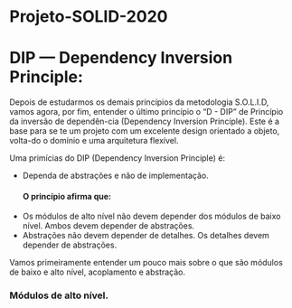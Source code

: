 # Projeto-SOLID-2020



<h1>DIP — Dependency Inversion Principle:</h1>
<div>
<p>Depois de estudarmos os demais princípios da metodologia S.O.L.I.D, vamos agora, por fim, entender o último princípio o “D - DIP” de Princípio da inversão de dependên-cia (Dependency Inversion Principle).
Este é a base para se te um projeto com um excelente design orientado a objeto, volta-do o domínio e uma arquitetura flexível.<p>
<div>

<label> Uma primícias do DIP (Dependency Inversion Principle) é:</label>
<ul>
<li>Dependa de abstrações e não de implementação.<br>
<h4>O princípio afirma que:</h4></li>

<li>Os módulos de alto nível não devem depender dos módulos de baixo nível. Ambos devem depender de abstrações.</li>
<li>Abstrações não devem depender de detalhes. Os detalhes devem depender de abstrações.</li>
</ul>
</div>

<p>Vamos primeiramente entender um pouco mais sobre o que são módulos de baixo e alto nível, acoplamento e abstração.</p>

<h3>Módulos de alto nível.</h3>

